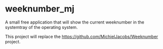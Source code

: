 # weeknumber_mj
A small free application that will show the current weeknumber in the systemtray of the operating system.


This project will replace the https://github.com/MichielJacobs/Weeknumber project.
